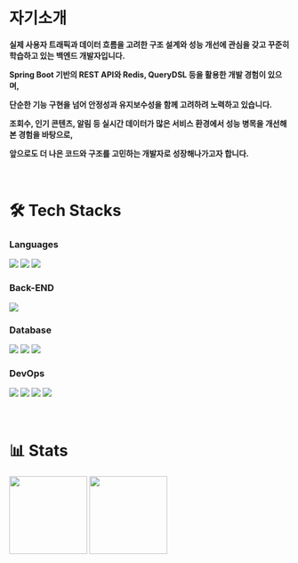 # 자기소개
**실제 사용자 트래픽과 데이터 흐름을 고려한 구조 설계와 성능 개선에 관심을 갖고 꾸준히 학습하고 있는 백엔드 개발자입니다.**

**Spring Boot 기반의 REST API와 Redis, QueryDSL 등을 활용한 개발 경험이 있으며,**

**단순한 기능 구현을 넘어 안정성과 유지보수성을 함께 고려하려 노력하고 있습니다.** 

**조회수, 인기 콘텐츠, 알림 등 실시간 데이터가 많은 서비스 환경에서 성능 병목을 개선해본 경험을 바탕으로,** 

**앞으로도 더 나은 코드와 구조를 고민하는 개발자로 성장해나가고자 합니다.**
<br>
<br>
<br>

# 🛠 Tech Stacks

### Languages 
  <img src="https://img.shields.io/badge/kotlin-7F52FF?style=for-the-badge&logo=kotlin&logoColor=white"/> <img src="https://img.shields.io/badge/java-%23ED8B00.svg?style=for-the-badge&logo=openjdk&logoColor=white"/> <img src="https://img.shields.io/badge/python-3670A0?style=for-the-badge&logo=python&logoColor=ffdd54"/>

### Back-END
<img src="https://img.shields.io/badge/spring-%236DB33F.svg?style=for-the-badge&logo=spring&logoColor=white">

### Database
<img src="https://img.shields.io/badge/mysql-%2300f.svg?style=for-the-badge&logo=mysql&logoColor=white"/> <img src="https://img.shields.io/badge/MSSQL-CC2927?style=for-the-badge&logo=microsoftsqlserver&logoColor=white"/> <img src="https://img.shields.io/badge/Redis-DC382D?style=for-the-badge&logo=redis&logoColor=white"/>



### DevOps
<img src="https://img.shields.io/badge/AWS-%23FF9900.svg?style=for-the-badge&logo=amazon-aws&logoColor=white"> <img src="https://img.shields.io/badge/docker-%230db7ed.svg?style=for-the-badge&logo=docker&logoColor=white"> <img src="https://img.shields.io/badge/Ubuntu-E95420?style=for-the-badge&logo=ubuntu&logoColor=white"> <img src="https://img.shields.io/badge/nginx-%23009639.svg?style=for-the-badge&logo=nginx&logoColor=white">
<br>
<br>
<br>

# 📊 Stats
<div>
<img height="140" src="https://github-readme-stats.vercel.app/api?username=yjy8501&show_icons=true&theme=tokyonight">
<img height="140" src="http://mazassumnida.wtf/api/v2/generate_badge?boj=yjy8501">
</div>
